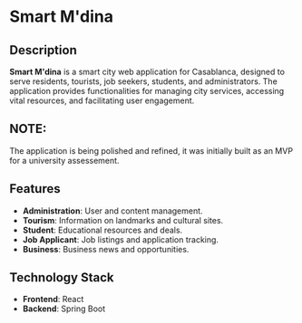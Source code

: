 # Smart M'dina

## Description
**Smart M'dina** is a smart city web application for Casablanca, designed to serve residents, tourists, job seekers, students, and administrators. The application provides functionalities for managing city services, accessing vital resources, and facilitating user engagement.
## NOTE: 
The application is being polished and refined, it was initially built as an MVP for a university assessement.

## Features
- **Administration**: User and content management.
- **Tourism**: Information on landmarks and cultural sites.
- **Student**: Educational resources and deals.
- **Job Applicant**: Job listings and application tracking.
- **Business**: Business news and opportunities.

## Technology Stack
- **Frontend**: React
- **Backend**: Spring Boot





